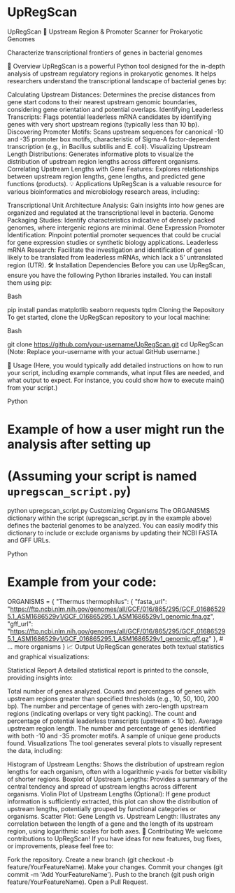 # UpRegScan
UpRegScan 🧬
Upstream Region & Promoter Scanner for Prokaryotic Genomes

Characterize transcriptional frontiers of genes in bacterial genomes

🚀 Overview
UpRegScan is a powerful Python tool designed for the in-depth analysis of upstream regulatory regions in prokaryotic genomes. It helps researchers understand the transcriptional landscape of bacterial genes by:

Calculating Upstream Distances: Determines the precise distances from gene start codons to their nearest upstream genomic boundaries, considering gene orientation and potential overlaps.
Identifying Leaderless Transcripts: Flags potential leaderless mRNA candidates by identifying genes with very short upstream regions (typically less than 10 bp).
Discovering Promoter Motifs: Scans upstream sequences for canonical -10 and -35 promoter box motifs, characteristic of Sigma-A factor-dependent transcription (e.g., in Bacillus subtilis and E. coli).
Visualizing Upstream Length Distributions: Generates informative plots to visualize the distribution of upstream region lengths across different organisms.
Correlating Upstream Lengths with Gene Features: Explores relationships between upstream region lengths, gene lengths, and predicted gene functions (products).
💡 Applications
UpRegScan is a valuable resource for various bioinformatics and microbiology research areas, including:

Transcriptional Unit Architecture Analysis: Gain insights into how genes are organized and regulated at the transcriptional level in bacteria.
Genome Packaging Studies: Identify characteristics indicative of densely packed genomes, where intergenic regions are minimal.
Gene Expression Promoter Identification: Pinpoint potential promoter sequences that could be crucial for gene expression studies or synthetic biology applications.
Leaderless mRNA Research: Facilitate the investigation and identification of genes likely to be translated from leaderless mRNAs, which lack a 5' untranslated region (UTR).
🛠️ Installation
Dependencies
Before you can use UpRegScan, ensure you have the following Python libraries installed. You can install them using pip:

Bash

pip install pandas matplotlib seaborn requests tqdm
Cloning the Repository
To get started, clone the UpRegScan repository to your local machine:

Bash

git clone https://github.com/your-username/UpRegScan.git
cd UpRegScan
(Note: Replace your-username with your actual GitHub username.)

🚀 Usage
(Here, you would typically add detailed instructions on how to run your script, including example commands, what input files are needed, and what output to expect. For instance, you could show how to execute main() from your script.)

Python

# Example of how a user might run the analysis after setting up
# (Assuming your script is named `upregscan_script.py`)
python upregscan_script.py
Customizing Organisms
The ORGANISMS dictionary within the script (upregscan_script.py in the example above) defines the bacterial genomes to be analyzed. You can easily modify this dictionary to include or exclude organisms by updating their NCBI FASTA and GFF URLs.

Python

# Example from your code:
ORGANISMS = {
    "Thermus thermophilus": {
        "fasta_url": "https://ftp.ncbi.nlm.nih.gov/genomes/all/GCF/016/865/295/GCF_016865295.1_ASM1686529v1/GCF_016865295.1_ASM1686529v1_genomic.fna.gz",
        "gff_url": "https://ftp.ncbi.nlm.nih.gov/genomes/all/GCF/016/865/295/GCF_016865295.1_ASM1686529v1/GCF_016865295.1_ASM1686529v1_genomic.gff.gz"
    },
    # ... more organisms
}
📈 Output
UpRegScan generates both textual statistics and graphical visualizations:

Statistical Report
A detailed statistical report is printed to the console, providing insights into:

Total number of genes analyzed.
Counts and percentages of genes with upstream regions greater than specified thresholds (e.g., 10, 50, 100, 200 bp).
The number and percentage of genes with zero-length upstream regions (indicating overlaps or very tight packing).
The count and percentage of potential leaderless transcripts (upstream &lt; 10 bp).
Average upstream region length.
The number and percentage of genes identified with both -10 and -35 promoter motifs.
A sample of unique gene products found.
Visualizations
The tool generates several plots to visually represent the data, including:

Histogram of Upstream Lengths: Shows the distribution of upstream region lengths for each organism, often with a logarithmic y-axis for better visibility of shorter regions.
Boxplot of Upstream Lengths: Provides a summary of the central tendency and spread of upstream lengths across different organisms.
Violin Plot of Upstream Lengths (Optional): If gene product information is sufficiently extracted, this plot can show the distribution of upstream lengths, potentially grouped by functional categories or organisms.
Scatter Plot: Gene Length vs. Upstream Length: Illustrates any correlation between the length of a gene and the length of its upstream region, using logarithmic scales for both axes.
🤝 Contributing
We welcome contributions to UpRegScan! If you have ideas for new features, bug fixes, or improvements, please feel free to:

Fork the repository.
Create a new branch (git checkout -b feature/YourFeatureName).
Make your changes.
Commit your changes (git commit -m 'Add YourFeatureName').
Push to the branch (git push origin feature/YourFeatureName).
Open a Pull Request.

